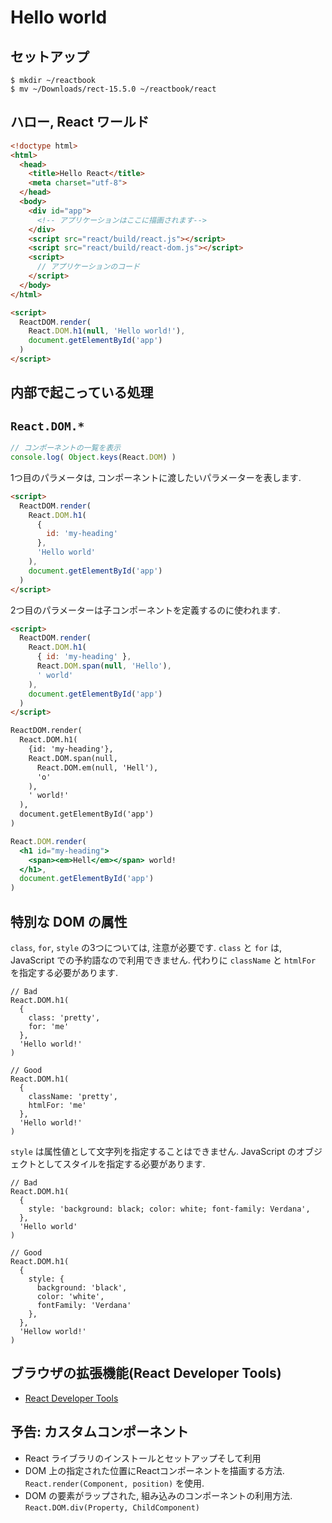 # Hello world

## セットアップ

```bin
$ mkdir ~/reactbook
$ mv ~/Downloads/rect-15.5.0 ~/reactbook/react
```

## ハロー, React ワールド

```html
<!doctype html>
<html>
  <head>
    <title>Hello React</title>
    <meta charset="utf-8">
  </head>
  <body>
    <div id="app">
      <!-- アプリケーションはここに描画されます-->
    </div>
    <script src="react/build/react.js"></script>
    <script src="react/build/react-dom.js"></script>
    <script>
      // アプリケーションのコード
    </script>
  </body>
</html>
```

```html
<script>
  ReactDOM.render(
    React.DOM.h1(null, 'Hello world!'),
    document.getElementById('app')
  )
</script>
```

## 内部で起こっている処理

## `React.DOM.*`

```js
// コンポーネントの一覧を表示
console.log( Object.keys(React.DOM) )
```

1つ目のパラメータは, コンポーネントに渡したいパラメーターを表します.
```html
<script>
  ReactDOM.render(
    React.DOM.h1(
      {
        id: 'my-heading'
      },
      'Hello world'
    ),
    document.getElementById('app')
  )
</script>
```

2つ目のパラメーターは子コンポーネントを定義するのに使われます.

```html
<script>
  ReactDOM.render(
    React.DOM.h1(
      { id: 'my-heading' },
      React.DOM.span(null, 'Hello'),
      ' world'
    ),
    document.getElementById('app')
  )
</script>
```

```html
ReactDOM.render(
  React.DOM.h1(
    {id: 'my-heading'},
    React.DOM.span(null,
      React.DOM.em(null, 'Hell'),
      'o'
    ),
    ' world!'
  ),
  document.getElementById('app')
)
```

```jsx
React.DOM.render(
  <h1 id="my-heading">
    <span><em>Hell</em></span> world!
  </h1>,
  document.getElementById('app')
)
```

## 特別な DOM の属性
`class`, `for`, `style` の3つについては, 注意が必要です.
`class` と `for` は, JavaScript での予約語なので利用できません.
代わりに `className` と `htmlFor` を指定する必要があります.

```
// Bad
React.DOM.h1(
  {
    class: 'pretty',
    for: 'me'
  },
  'Hello world!'
)

// Good
React.DOM.h1(
  {
    className: 'pretty',
    htmlFor: 'me'
  },
  'Hello world!'
)
```

`style` は属性値として文字列を指定することはできません.
JavaScript のオブジェクトとしてスタイルを指定する必要があります.

```
// Bad
React.DOM.h1(
  {
    style: 'background: black; color: white; font-family: Verdana',
  },
  'Hello world'
)

// Good
React.DOM.h1(
  {
    style: {
      background: 'black',
      color: 'white',
      fontFamily: 'Verdana'
    },
  },
  'Hellow world!'
)
```

## ブラウザの拡張機能(React Developer Tools)

- [React Developer Tools](https://facebook.github.io/react/blog/2015/09/02/new-react-developer-tools.html)

## 予告: カスタムコンポーネント

- React ライブラリのインストールとセットアップそして利用
- DOM 上の指定された位置にReactコンポーネントを描画する方法. `React.render(Component, position)` を使用.
- DOM の要素がラップされた, 組み込みのコンポーネントの利用方法. `React.DOM.div(Property, ChildComponent)`

